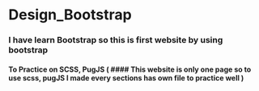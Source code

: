# Design_Bootstrap

### I have learn Bootstrap so this is first website by using bootstrap 

#### To Practice on SCSS, PugJS ( #### This website is only one page so to use scss, pugJS I made every sections has own file to practice well )

<!-- ### Website :  https://farisburi.github.io/Design_SCSS -->
